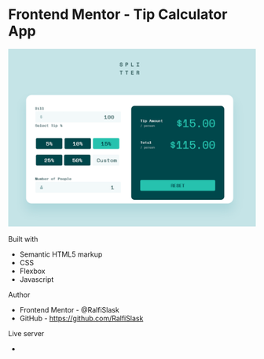 # Frontend Mentor - Tip Calculator App

![Design preview for the Password generator app coding challenge](./preview.png)


Built with

- Semantic HTML5 markup
- CSS
- Flexbox
- Javascript

Author

- Frontend Mentor - @RalfiSlask
- GitHub - https://github.com/RalfiSlask

Live server

- 

